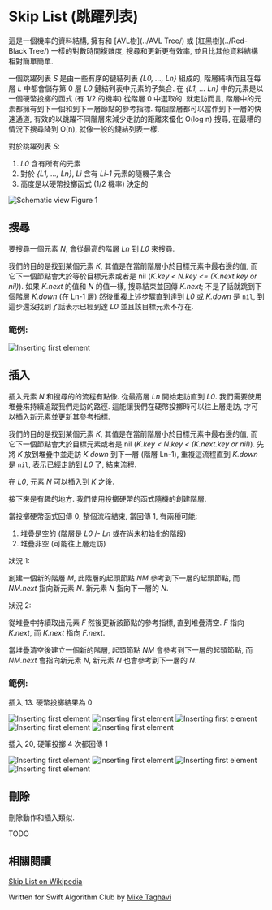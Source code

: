 # Skip List (跳躍列表)

<!--
Skip List is a probablistic data-structure  with same logarithmic time bound and
efficiency  as AVL/  or  Red-Black  tree and  provides  a  clever compromise  to
efficiently support  search and update  operations and is relatively  simpler to
implement compared to other map data structures.

A skip  list *S*  consists of  series of  sorted linked  lists *{L0,  ..., Ln}*,
layered hierarchicaly and each layer *L* stores  a subset of items in layer *L0*
in incremental order.  The items in layers  *{L1, ... Ln}* are  chosen at random
based on a coin flipping function  with probability 1/2 .  For traversing, every
item in  a layer  hold references  to the node  below and  the next  node.  This
layers serve as  express lanes to the layer underneath  them, effectively making
fast O(log n) searching possible by  skipping lanes and reducing travel distance
and in worse case  searching degrades to O (n), as  expected with regular linked
list.

For a skip list *S*:

1. List *L0* contains every inserted item.
2.  For lists *{L1, ..., Ln}*, *Li*  contains a randomly generated subset of the
   items in *Li-1*
3. Height is determined by coin-flipping.

-->

這是一個機率的資料結構, 擁有和 [AVL樹](../AVL Tree/) 或 [紅黑樹](../Red-Black Tree/) 一樣的對數時間複雜度, 搜尋和更新更有效率, 並且比其他資料結構相對簡單簡單.

一個跳躍列表 *S* 是由一些有序的鏈結列表 *{L0, ..., Ln}* 組成的, 階層結構而且在每層 *L* 中都會儲存第 0 層 *L0* 鏈結列表中元素的子集合. 在 *{L1, ... Ln}* 中的元素是以一個硬幣投擲的函式 (有 1/2 的機率) 從階層 0 中選取的. 就走訪而言, 階層中的元素都擁有到下一個和到下一層節點的參考指標. 每個階層都可以當作到下一層的快速通道, 有效的以跳躍不同階層來減少走訪的距離來優化 O(log n) 搜尋, 在最糟的情況下搜尋降到 O(n), 就像一般的鏈結列表一樣.

對於跳躍列表 *S*:

1. *L0* 含有所有的元素
2. 對於 *{L1, ..., Ln}*, *Li* 含有 *Li-1* 元素的隨機子集合
3. 高度是以硬幣投擲函式 (1/2 機率) 決定的

![Schematic view](Images/Intro.png)
Figure 1


<!--
#Searching

Searching for  element *N* starts by  traversing from top most  layer *Ln* until
*L0*.

Our objective  is to find an  element *K* such  that its value at  the rightmost
position of current layer, is less-than  target item and its subsequent node has
a greater-equal  value or nil (  *K.key < N.key  <= (K.next.key or nil)*  ). if
value of *K.next* is equal to *N*,  search is terminated and we return *K.next*,
otherwise drop underneath using *K.down* to the node below ( at layer Ln-1 ) and
repeat the process until *L0* where *K.down* is `nil` which indicates that level
is *L0* and item doesn't exists.
-->

## 搜尋

要搜尋一個元素 *N*, 會從最高的階層 *Ln* 到 *L0* 來搜尋.

我們的目的是找到某個元素 *K*, 其值是在當前階層小於目標元素中最右邊的值, 而它下一個節點會大於等於目標元素或者是 nil (*K.key < N.key <= (K.next.key or nil)*). 如果 *K.next* 的值和 *N* 的值一樣, 搜尋結束並回傳 *K.next*; 不是了話就跳到下個階層 *K.down* (在 Ln-1 層) 然後重複上述步驟直到達到 *L0* 或 *K.down* 是 `nil`, 到這步還沒找到了話表示已經到達 *L0* 並且該目標元素不存在.

<!--
###Example:
-->

### 範例:

![Inserting first element](Images/Search1.png)

<!--
#Inserting

Inserting  element  *N*  has  a  similar process  as  searching.  It  starts  by
traversing from  top most layer *Ln*  until *L0*. We  need to keep track  of our
traversal path  using a  stack. It  helps us  to traverse  the path  upward when
coin-flipping starts, so we can insert  our new element and update references to
it.

Our objective  is to find  a element  *K* such that  its value at  the rightmost
position of  layer *Ln*,  is less-than new  item and its  subsequent node  has a
greater-equal value  or nil (  *K.key  < N.key <  (K.next.key or nil)*  ). Push
element *K*  to the stack and  with element *K*,  go down using *K.down*  to the
node below  ( at layer Ln-1  ) and repeat the  process ( forward searching  ) up
until  *L0* where  *K.down* is  `nil`  which indicates  that level  is *L0*.  We
terminate the process when *K.down* is nil.

At *L0*, *N* can be inserted after *K*.

Here is the  interesting part. We use coin flipping  function to randomly create
layers.

When  coin flip  function returns  0,  the whole  process is  finished but  when
returns 1, there are two possibilities:

1. Stack is empty ( Level is *L0* /- *Ln* or at uninitialized stage)
2. Stack has items ( traversing upward is possible )

In case 1:

A new layer M*  is created with a head node *NM* referencing  head node of layer
below  and *NM.next*  referencing new  element *N*.  New element  *N* referecing
element *N* at previous layer.

In case 2:

repeat until stack is empty Pop an item *F* from stack and update the references
accordingly.  *F.next* will be *K.next* and *K.next* will be *F*
	
when  stack  is  empty Create  a  new  layer  consisintg  of a  head  node  *NM*
referencing  head node  of layer  below  and *NM.next*  referencing new  element
*N*. New element *N* referencing element *N* at previous layer.
-->

## 插入

插入元素 *N* 和搜尋的的流程有點像. 從最高層 *Ln* 開始走訪直到 *L0*. 我們需要使用堆疊來持續追蹤我們走訪的路徑. 這能讓我們在硬幣投擲時可以往上層走訪, 才可以插入新元素並更新其參考指標.

我們的目的是找到某個元素 *K*, 其值是在當前階層小於目標元素中最右邊的值, 而它下一個節點會大於目標元素或者是 nil (*K.key < N.key < (K.next.key or nil)*). 先將 *K* 放到堆疊中並走訪 *K.down* 到下一層 (階層 Ln-1), 重複這流程直到 *K.down* 是 `nil`, 表示已經走訪到 *L0* 了, 結束流程.

在 *L0*, 元素 *N* 可以插入到 *K* 之後.

接下來是有趣的地方. 我們使用投擲硬幣的函式隨機的創建階層.

當投擲硬幣函式回傳 0, 整個流程結束, 當回傳 1, 有兩種可能:

1. 堆疊是空的 (階層是 *L0* /- *Ln* 或在尚未初始化的階段)
2. 堆疊非空 (可能往上層走訪)

狀況 1:

創建一個新的階層 *M*, 此階層的起頭節點 *NM* 參考到下一層的起頭節點, 而 *NM.next* 指向新元素 *N*. 新元素 *N* 指向下一層的 *N*.

狀況 2:

從堆疊中持續取出元素 *F* 然後更新該節點的參考指標, 直到堆疊清空.  *F* 指向 *K.next*, 而 *K.next* 指向 *F.next*.

當堆疊清空後建立一個新的階層, 起頭節點 *NM* 會參考到下一層的起頭節點, 而 *NM.next* 會指向新元素 *N*, 新元素 *N* 也會參考到下一層的 *N*.

<!--
###Example:

Inserting 13. with coin flips (0)
-->

### 範例:

插入 13. 硬幣投擲結果為 0

![Inserting first element](Images/Insert5.png)
![Inserting first element](Images/Insert6.png)
![Inserting first element](Images/insert7.png)
![Inserting first element](Images/Insert8.png)
![Inserting first element](Images/Insert9.png)

<!--
Inserting 20. with 4 times coin flips (1) 
-->

插入 20, 硬筆投擲 4 次都回傳 1

![Inserting first element](Images/Insert9.png)
![Inserting first element](Images/Insert10.png)
![Inserting first element](Images/Insert11.png)
![Inserting first element](Images/Insert12.png)

<!--
#Removing

Removing works similar to insert procedure.
-->
## 刪除

刪除動作和插入類似.

TODO

<!--
#See also
-->

## 相關閱讀

[Skip List on Wikipedia](https://en.wikipedia.org/wiki/Skip_list) 

Written for Swift Algorithm Club by [Mike Taghavi](https://github.com/mitghi)
